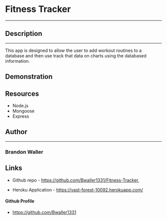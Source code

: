 # Fitness Tracker
***

## Description
***
This app is designed to allow the user to add workout routines to a database and then use track that data on charts using the databased information.
## Demonstration
## Resources
* Node.js
* Mongoose
* Express

## Author
***
### Brandon Waller

## Links
* Github repo - https://github.com/Bwaller1331/Fitness-Tracker,

* Heroku Application - https://vast-forest-10092.herokuapp.com/
#### Github Profile
* https://github.com/Bwaller1331